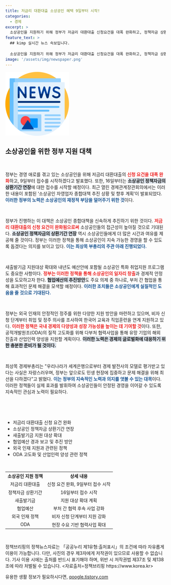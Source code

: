```yaml
---
title: 저금리 대환대출 소상공인 혜택 9일부터 시작!
categories:
  - 경제
excerpt: >
  소상공인을 지원하기 위해 정부가 저금리 대환대출 신청요건을 대폭 완화하고, 정책자금 상환기간 연장에 나섭니다. 9일부터는 신청 접수가 시작되며, 민생 현장의 어려움 해소에 집중할 계획입니다. 클릭하여 자세한 내용을 확인하세요!
feature_text: >
  ## kimp 실시간 뉴스 속보입니다.

  소상공인을 지원하기 위해 정부가 저금리 대환대출 신청요건을 대폭 완화하고, 정책자금 상환기간 연장에 나섭니다. 9일부터는 신청 접수가 시작되며, 민생 현장의 어려움 해소에 집중할 계획입니다. 클릭하여 자세한 내용을 확인하세요!
image: '/assets/img/newspaper.png'
---
```


<p><img src="/assets/img/newspaper.png" alt="kimplant 속보" /></p>

<h2 data-ke-size="size26">소상공인을 위한 정부 지원 대책</h2>

<p data-ke-size="size16">&nbsp;</p>

<p>정부는 경영 애로를 겪고 있는 소상공인을 위해 저금리 대환대출의 <b><span style="color: #ee2323;">신청 요건을 대폭 완화</span></b>하고, 9일부터 접수를 시작하겠다고 발표했다. 또한, 16일부터는 <b><span style="background-color: #21538527;">소상공인 정책자금의 상환기간 연장</span></b>에 대한 접수를 시작할 예정이다. 최근 열린 경제관계장관회의에서는 이러한 내용이 포함된 ‘소상공인 자영업자 종합대책 추진 상황 및 향후 계획’이 발표되었다. <b><span style="color: #1a5490;">이러한 정부의 노력은 소상공인의 재정적 부담을 덜어주기 위한 것</span></b>이다.  </p>

<p data-ke-size="size16">&nbsp;</p>

<p>정부가 진행하는 이 대책은 소상공인 종합대책을 신속하게 추진하기 위한 것이다. <b><span style="color: #ee2323;">저금리 대환대출의 신청 요건이 완화됨으로써</span></b> 소상공인들의 접근성이 높아질 것으로 기대된다. <b><span style="background-color: #21538527;">소상공인 정책자금의 상환기간 연장</span></b> 역시 소상공인들에게 더 많은 시간과 여유를 제공해 줄 것이다. 정부는 이러한 정책을 통해 소상공인이 지속 가능한 경영을 할 수 있도록 돕겠다는 의지를 보이고 있다. <b><span style="color: #1a5490;">이는 최상목 부총리의 주관 아래 진행되었다.</span></b></p>

<p data-ke-size="size16">&nbsp;</p>

<p>새출발기금 지원대상 확대와 내년도 예산안에 포함될 소상공인 특화 취업지원 프로그램도 중요한 사항이다. <b><span style="color: #ee2323;">정부는 이러한 정책을 통해 소상공인의 일자리 창출</span></b>과 경제적 안정성을 도모하고자 한다. <b><span style="background-color: #21538527;">협업예산의 추진방안</span></b>도 주요 의제 중 하나로, 부처 간 협업을 통해 효과적인 문제 해결을 모색할 예정이다. <b><span style="color: #1a5490;">이러한 조치들은 소상공인에게 실질적인 도움을 줄 것으로 기대된다.</span></b></p>

<p data-ke-size="size16">&nbsp;</p>

<p>정부는 외국 인재의 안정적인 정주를 위한 다양한 지원 방안을 마련하고 있으며, 비자 신청 단계부터 취업 및 정주 의사를 조사하여 한국어 교육과 직업훈련을 연계 지원하고 있다. <b><span style="color: #ee2323;">이러한 정책은 국내 경제의 다양성과 성장 가능성을 높이는 데 기여할 것</span></b>이다. 또한, 공적개발원조(ODA)의 질적 고도화를 위해 다부처 협력사업을 통해 유망 기업의 해외 진출과 산업인력 양성을 지원할 계획이다. <b><span style="background-color: #21538527;">이러한 노력은 경제의 글로벌화에 대응하기 위한 충분한 준비가 될 것이다.</span></b></p>

<p data-ke-size="size16">&nbsp;</p>

<p>최상목 경제부총리는 "우리나라가 세계은행으로부터 경제 발전사의 모델로 평가받고 있다는 사실은 자랑스러우며, 정부는 앞으로도 민생 현장에 집중하고 문제 해결을 위해 최선을 다하겠다"고 밝혔다. <b><span style="color: #1a5490;">이는 정부의 지속적인 노력과 의지를 엿볼 수 있는 대목</span></b>이다. 이러한 정책들이 실제 효과를 발휘하여 소상공인들이 안정된 경영을 이어갈 수 있도록 지속적인 관심과 노력이 필요하다. </p>

<p data-ke-size="size16">&nbsp;</p>

<p><br></p>

<ul>
<li>저금리 대환대출 신청 요건 완화</li>
<li>소상공인 정책자금 상환기간 연장</li>
<li>새출발기금 지원 대상 확대</li>
<li>협업예산 경과 보고 및 추진 방안</li>
<li>외국 인재 지원과 관련된 정책</li>
<li>ODA 고도화 및 산업인력 양성 관련 정책</li>
</ul>

<p data-ke-size="size16">&nbsp;</p>

<table style="width: 100%; border-collapse: collapse;">
<tr>
<td style="text-align: center; height: 17px;"><b>소상공인 지원 정책</b></td>
<td style="text-align: center; height: 17px;"><b>상세 내용</b></td>
</tr>
<tr>
<td style="text-align: center; height: 17px;">저금리 대환대출</td>
<td style="text-align: center; height: 17px;">신청 요건 완화, 9일부터 접수 시작</td>
</tr>
<tr>
<td style="text-align: center; height: 17px;">정책자금 상환기간</td>
<td style="text-align: center; height: 17px;">16일부터 접수 시작</td>
</tr>
<tr>
<td style="text-align: center; height: 17px;">새출발기금</td>
<td style="text-align: center; height: 17px;">지원 대상 확대 계획</td>
</tr>
<tr>
<td style="text-align: center; height: 17px;">협업예산</td>
<td style="text-align: center; height: 17px;">부처 간 협력 후속 사업 강화</td>
</tr>
<tr>
<td style="text-align: center; height: 17px;">외국 인재 정책</td>
<td style="text-align: center; height: 17px;">비자 신청 단계부터 지원 강화</td>
</tr>
<tr>
<td style="text-align: center; height: 17px;">ODA</td>
<td style="text-align: center; height: 17px;">현장 수요 기반 협력사업 확대</td>
</tr>
</table>

<p data-ke-size="size16">&nbsp;</p>

<p>정책브리핑의 정책뉴스자료는 「공공누리 제1유형:출처표시」의 조건에 따라 자유롭게 이용이 가능합니다. 다만, 사진의 경우 제3자에게 저작권이 있으므로 사용할 수 없습니다. 기사 이용 시에는 출처를 반드시 표기해야 하며, 위반 시 저작권법 제37조 및 제138조에 따라 처벌될 수 있습니다. &lt;자료출처=정책브리핑 https://www.korea.kr></p>
유용한 생활 정보가 필요하시다면, <a href="https://qoogle.tistory.com" rel="dofollow">qoogle.tistory.com</a>


